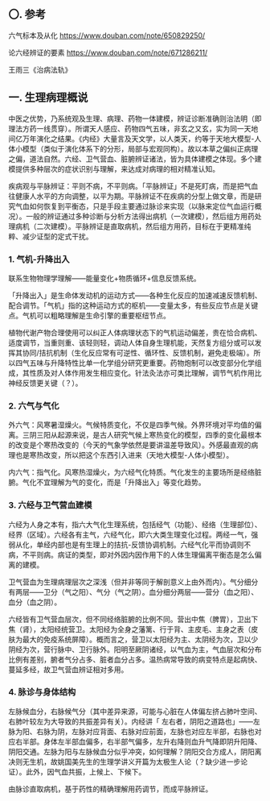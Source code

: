 ## 〇. 参考

六气标本及从化 https://www.douban.com/note/650829250/

论六经辨证的要素 https://www.douban.com/note/671286211/

王雨三《治病法轨》







## 一. 生理病理概说

中医之优势，乃系统观及生理、病理、药物一体建模，辨证诊断准确则治法明（即理法方药一线贯穿）。所谓天人感应、药物四气五味，非玄之又玄，实为同一天地间亿万年演化之结果。《内经》大量言及天文学，以人类天，约等于天地大模型-人体小模型（类似于演化体系下的分形，局部与宏观同构）。故以本草之偏纠正病理之偏，道法自然。六经、卫气营血、脏腑辨证诸法，皆为具体建模之体现。多个建模提供多种层次的症状识别与理解，来达成对病理的相对精准认知。

疾病观与平脉辨证：平则不病，不平则病。「平脉辨证」不是死盯病，而是把气血往健康人水平的方向调整，以平为期。平脉辨证不在疾病的分型上做文章，而是研究气血如何恢复到平衡态，只是手段主要通过脉诊来实现（以脉来定位气血运行概况）。一般的辨证通过多种诊断与分析方法得出病机（一次建模），然后组方用药处理病机（二次建模）。平脉辨证是直取病机，然后组方用药，目标在于更精准纯粹、减少证型的定式干扰。



### 1. 气机-升降出入

联系生物物理学理解——能量变化+物质循环+信息反馈系统。

「升降出入」是生命体发动机的运动方式——各种生化反应的加速减速反馈机制、配合调节。「气机」指的这种运动方式的枢机——变量太多，有些反应节点是关键点。气机可以粗略理解是生命引擎的重要枢纽节点。



植物代谢产物合理使用可以纠正人体病理状态下的气机运动偏差，贵在恰合病机、适度调节，当重则重、该轻则轻，调动人体自身生理机能，天然复方组分或可以发挥其协同/拮抗机制（生化反应常有可逆性、循环性、反馈机制，避免走极端）。所以四气五味与升降特性比单一化学组分研究更重要。药物炮制可以改变部分化学组成，其性质及对人体作用发生相应变化。针法灸法亦可类比理解，调节气机作用比神经反馈更关键（？）。



### 2. 六气与气化

外六气：风寒暑湿燥火。气候特质变化，不仅是四季气候。外界环境对平均值的偏离。三阴三阳从起源来说，是古人研究气候上寒热变化的模型，四季的变化最根本的改变是个寒热改变的（今天的气象学依然是要讲温差导致风）。外感最直观的病理也是寒热改变，所以把这个东西引入进来（天地大模型-人体小模型）。

内六气：指气化。风寒热湿燥火，为六经气化特质。气化发生的主要场所是经络脏腑。气化不宜理解为气的变化，而是「升降出入」等变化趋势。



### 3. 六经与卫气营血建模

六经为人身之本有，指六大气化生理系统，包括经气（功能）、经络（生理部位）、经界（区域）。六经各有主气，六经气化，即六大类生理变化过程。两经一气，强弱从化，单经内部也是有生理上的拮抗-反馈协调机制。六经气化平而协调则不病，不平则病。病证的类型，即对外因内因作用下的人体生理偏离平衡态是怎么偏离的建模。

卫气营血为生理病理层次之深浅（但并非等同于解剖意义上由外而内）。气分细分有两层——卫分（气之阳）、气分（气之阴）。血分细分两层——营分（血之阳）、血分（血之阴）。

六经皆有卫气营血层次，但不同经络脏腑的比例不同。营出中焦（脾胃），卫出下焦（肾），太阳经统营卫。太阳经为全身之藩篱、行于背、主皮毛、主身之表（皮肤为最大的免疫系统屏障）。概而言之，营卫以太阳经为主、太阴经为次，卫以少阴经为次，营行脉中、卫行脉外。阳明至厥阴诸经，以气血为主，气血层次和分布比例有差别，腑者气分占多、脏者血分占多。温热病常导致的病变特点是起病快、蔓延多经，故卫气营血辨证相对多用。



### 4. 脉诊与身体结构

左脉候血分，右脉候气分（其中差异来源，可能与心脏在人体偏左挤占肺叶空间、右肺叶较左为大导致的共振差异有关）。内经讲「 左右者，阴阳之道路也」——左脉为阳、右脉为阴，左脉对应背面、右脉对应前面，左脉也对应左半部，右脉也对应右半部。身体左半部血偏多，右半部气偏多，左升右降则血升气降即阴升阳降、阴阳交通。左脉为阳与左脉候血分似乎冲突，如何理解？阴阳交合方成人，阴阳离决则无生机，故姚国美先生的生理学讲义开篇为太极生人论（？缺少进一步论证）。此外，因气血共振，上候上、下候下。

由脉诊直取病机，基于药性的精确理解用药调节，而成平脉辨证。
